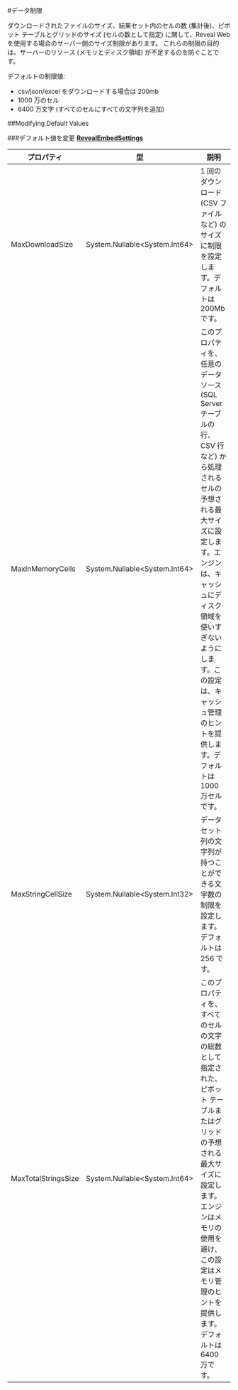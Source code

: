 #データ制限

ダウンロードされたファイルのサイズ、結果セット内のセルの数 (集計後)、ピボット テーブルとグリッドのサイズ (セルの数として指定) に関して、Reveal Web を使用する場合のサーバー側のサイズ制限があります。
これらの制限の目的は、サーバーのリソース (メモリとディスク領域) が不足するのを防ぐことです。

デフォルトの制限値:

-	csv/json/excel をダウンロードする場合は 200mb
-	1000 万のセル
-	6400 万文字 (すべてのセルにすべての文字列を追加)

##Modifying Default Values

###デフォルト値を変更
[**RevealEmbedSettings**](https://help.revealbi.io/api/aspnet/latest/Reveal.Sdk.RevealEmbedSettings.html)


| プロパティ  |   型| 説明  |  
|---|---|---|
|  MaxDownloadSize | System.Nullable<System.Int64>  | 1 回のダウンロード (CSV ファイルなど) のサイズに制限を設定します。デフォルトは 200Mb です。|
|  MaxInMemoryCells | System.Nullable<System.Int64>  | このプロパティを、任意のデータ ソース (SQL Server テーブルの行、CSV 行など) から処理されるセルの予想される最大サイズに設定します。エンジンは、キャッシュにディスク領域を使いすぎないようにします。この設定は、キャッシュ管理のヒントを提供します。デフォルトは 1000 万セルです。 |
|  MaxStringCellSize | System.Nullable<System.Int32>  |  データセット列の文字列が持つことができる文字数の制限を設定します。デフォルトは 256 です。 |
|  MaxTotalStringsSize | System.Nullable<System.Int64>  | このプロパティを、すべてのセルの文字の総数として指定された、ピボット テーブルまたはグリッドの予想される最大サイズに設定します。エンジンはメモリの使用を避け、この設定はメモリ管理のヒントを提供します。デフォルトは 6400 万です。 |
